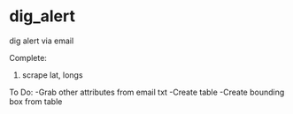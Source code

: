 dig_alert
=========

dig alert via email

Complete:

1) scrape lat, longs

To Do:
-Grab other attributes from email txt
-Create table
-Create bounding box from table


